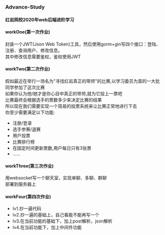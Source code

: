 ### Advance-Study  
#### 红岩网校2020年web后端进阶学习  
#### workOne(第一次作业)  
封装一个JWT(Json Web Token)工具，然后使用gorm+gin写四个接口：登陆、注册、查询用户、修改信息。  
其中修改信息需要鉴权，鉴权使用JWT  
#### workTwo(第二次作业)  
假如最近在举行一场名为"寻找红岩真正的带师"的比赛,以学习委员为首的一大批同学参加了这次比赛  
如果你认为他/她才是你心目中真正的带师,就为它投上一票吧  
比赛最终会根据选手的票数多少来决定比赛的结果  
所以现在我们需要实现一个简易的投票系统来让比赛正常地进行下去  
你至少需要满足以下功能:  
- 注册/登录  
- 选手参赛/退赛  
- 用户投票  
- 比赛排行榜  
- 在固定时间更新票数,用户每日只有3张票  
- ......  
#### workThree(第三次作业)  
用websocket写一个聊天室，实现单聊、多聊、群聊  
部署到服务器上  
#### workFour(第四次作业)  
- lv1.抄一遍代码  
- lv2.抄一遍的基础上，自己看能不能再写一个  
- lv3.在当前功能的基础下，加上post解析，json解析  
- lv4.在当前功能下，加上中间件功能  
